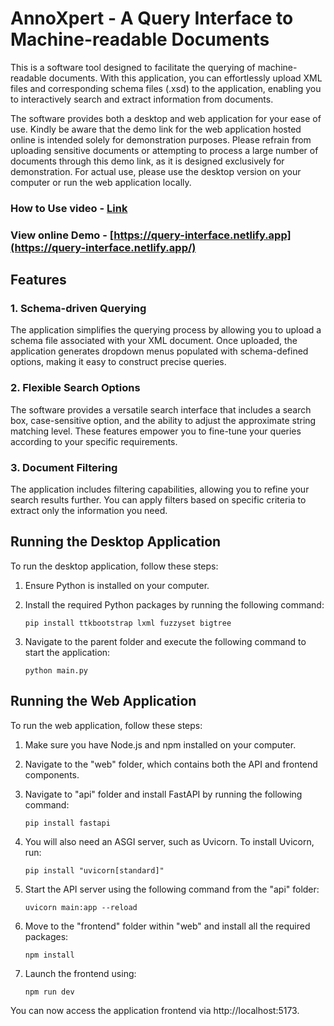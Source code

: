 # AnnoXpert - A Query Interface to Machine-readable Documents

This is a software tool designed to facilitate the querying of machine-readable documents. With this application, you can effortlessly upload XML files and corresponding schema files (.xsd) to the application, enabling you to interactively search and extract information from documents. 

The software provides both a desktop and web application for your ease of use. Kindly be aware that the demo link for the web application hosted online is intended solely for demonstration purposes. Please refrain from uploading sensitive documents or attempting to process a large number of documents through this demo link, as it is designed exclusively for demonstration. For actual use, please use the desktop version on your computer or run the web application locally.

### How to Use video - [ Link ](https://drive.google.com/file/d/18ms9-oVV1GTxKlH_27dCNbviqCZ7hLft/view?usp=drive_link)

### View online Demo - [https://query-interface.netlify.app](https://query-interface.netlify.app/)

## Features

### 1. Schema-driven Querying

The application simplifies the querying process by allowing you to upload a schema file associated with your XML document. Once uploaded, the application generates dropdown menus populated with schema-defined options, making it easy to construct precise queries.

### 2. Flexible Search Options

The software provides a versatile search interface that includes a search box, case-sensitive option, and the ability to adjust the approximate string matching level. These features empower you to fine-tune your queries according to your specific requirements.

### 3. Document Filtering

The application includes filtering capabilities, allowing you to refine your search results further. You can apply filters based on specific criteria to extract only the information you need.


## Running the Desktop Application

To run the desktop application, follow these steps:

1. Ensure Python is installed on your computer.
2. Install the required Python packages by running the following command:

   ```shell
   pip install ttkbootstrap lxml fuzzyset bigtree
   ```

3. Navigate to the parent folder and execute the following command to start the application:

   ```shell
   python main.py
   ```

## Running the Web Application

To run the web application, follow these steps:

1. Make sure you have Node.js and npm installed on your computer.
2. Navigate to the "web" folder, which contains both the API and frontend components.
3. Navigate to "api" folder and install FastAPI by running the following command:

   ```shell
   pip install fastapi
   ```

4. You will also need an ASGI server, such as Uvicorn. To install Uvicorn, run:

   ```shell
   pip install "uvicorn[standard]"
   ```

5. Start the API server using the following command from the "api" folder:

   ```shell
   uvicorn main:app --reload
   ```

6. Move to the "frontend" folder within "web" and install all the required packages:

   ```shell
   npm install
   ```

7. Launch the frontend using:

   ```shell
   npm run dev
   ```

You can now access the application frontend via http://localhost:5173.
